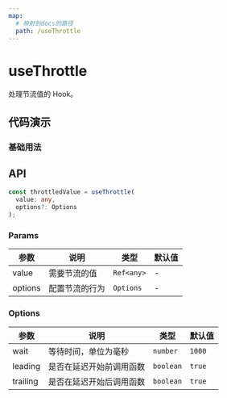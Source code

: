 ```yaml
---
map:
  # 映射到docs的路径
  path: /useThrottle
---
```


# useThrottle

处理节流值的 Hook。

## 代码演示

### 基础用法

<demo src="./demo/demo.vue"
  language="vue"
  title="基本用法"
  desc="throttledValue 每隔 500ms 变化一次。">
</demo>

## API

```typescript
const throttledValue = useThrottle(
  value: any,
  options?: Options
);
```

### Params

| 参数    | 说明           | 类型      | 默认值 |
| ------- | -------------- | --------- | ------ |
| value   | 需要节流的值   | `Ref<any>`     | -      |
| options | 配置节流的行为 | `Options` | -      |

### Options

| 参数     | 说明                     | 类型      | 默认值 |
| -------- | ------------------------ | --------- | ------ |
| wait     | 等待时间，单位为毫秒     | `number`  | `1000` |
| leading  | 是否在延迟开始前调用函数 | `boolean` | `true` |
| trailing | 是否在延迟开始后调用函数 | `boolean` | `true` |
